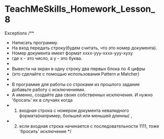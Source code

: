 # TeachMeSkills_Homework_Lesson_8
Exceptions
/**
 * Написать программу.
 * На вход передать строку(будем считать, что это номер документа).
 * Номер документа имеет формат xxxx-yyy-xxxx-yyy-xyxy
 * где x - это число, а y - это буква.
 *
 * Вывести на экран в одну строку два первых блока по 4 цифры
 * (это сделайте с помощью использования Pattern и Matcher)
 *
 * В программе для работы со строками из прошлого задания добавьте работу с исключениями.
 * А именно, создайте два своих собственных исключения. И нужно 'бросать' их в случаях когда
 * 1) входная строка с номером документа невалидного формата(например, большей или меньшей длинны) ,
 * 2) если входная строка начинается с последовательности 1111, тоже 'бросить' исключение
 */
